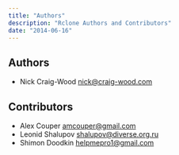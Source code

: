 ```yaml
---
title: "Authors"
description: "Rclone Authors and Contributors"
date: "2014-06-16"
---
```


Authors
-------

  * Nick Craig-Wood <nick@craig-wood.com>

Contributors
------------

  * Alex Couper <amcouper@gmail.com>
  * Leonid Shalupov <shalupov@diverse.org.ru>
  * Shimon Doodkin <helpmepro1@gmail.com>
